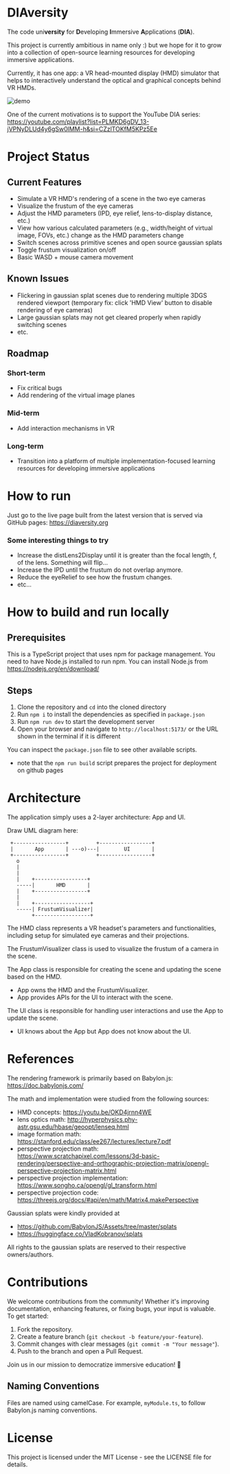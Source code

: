 # DIAversity

The code uni**versity** for **D**eveloping **I**mmersive **A**pplications (**DIA**).

This project is currently ambitious in name only :) but we hope for it to grow into a collection of open-source learning resources for developing immersive applications.

Currently, it has one app: a VR head-mounted display (HMD) simulator that helps to interactively understand the optical and graphical concepts behind VR HMDs.

![demo](https://github.com/user-attachments/assets/dcddccde-f353-4098-9406-416448b85bfd)

One of the current motivations is to support the YouTube DIA series: https://youtube.com/playlist?list=PLMKD6gDV_13-jVPNyDLUd4y6gSw0lMM-h&si=CZzlTOKfM5KPz5Ee

# Project Status

## Current Features
- Simulate a VR HMD's rendering of a scene in the two eye cameras
- Visualize the frustum of the eye cameras
- Adjust the HMD parameters (IPD, eye relief, lens-to-display distance, etc.)
- View how various calculated parameters (e.g., width/height of virtual image, FOVs, etc.) change as the HMD parameters change
- Switch scenes across primitive scenes and open source gaussian splats
- Toggle frustum visualization on/off
- Basic WASD + mouse camera movement

## Known Issues
- Flickering in gaussian splat scenes due to rendering multiple 3DGS rendered viewport (temporary fix: click 'HMD View' button to disable rendering of eye cameras)
- Large gaussian splats may not get cleared properly when rapidly switching scenes
- etc.

## Roadmap

### Short-term
- Fix critical bugs
- Add rendering of the virtual image planes

### Mid-term
- Add interaction mechanisms in VR

### Long-term
- Transition into a platform of multiple implementation-focused learning resources for developing immersive applications

# How to run

Just go to the live page built from the latest version that is served via GitHub pages: https://diaversity.org

### Some interesting things to try
- Increase the distLens2Display until it is greater than the focal length, f, of the lens. Something will flip...
- Increase the IPD until the frustum do not overlap anymore.
- Reduce the eyeRelief to see how the frustum changes.
- etc...

# How to build and run locally

## Prerequisites

This is a TypeScript project that uses npm for package management. You need to have Node.js installed to run npm. You can install Node.js from https://nodejs.org/en/download/

## Steps

1. Clone the repository and `cd` into the cloned directory
2. Run `npm i` to install the dependencies as specified in `package.json`
3. Run `npm run dev` to start the development server
4. Open your browser and navigate to `http://localhost:5173/` or the URL shown in the terminal if it is different

You can inspect the `package.json` file to see other available scripts.
- note that the `npm run build` script prepares the project for deployment on github pages

# Architecture

The application simply uses a 2-layer architecture: App and UI.

Draw UML diagram here:
```
 +-----------------+         +-----------------+
 |       App       | ---o)---|        UI       |
 +-----------------+         +-----------------+
   o
   |
   |
   |    +-----------------+
   -----|       HMD       |
   |    +-----------------+
   |
   |    +------------------+
   -----| FrustumVisualizer|
        +------------------+
```

The HMD class represents a VR headset's parameters and functionalities, including setup for simulated eye cameras and their projections.

The FrustumVisualizer class is used to visualize the frustum of a camera in the scene.

The App class is responsible for creating the scene and updating the scene based on the HMD.
- App owns the HMD and the FrustumVisualizer.
- App provides APIs for the UI to interact with the scene.

The UI class is responsible for handling user interactions and use the App to update the scene.
- UI knows about the App but App does not know about the UI.

# References

The rendering framework is primarily based on Babylon.js:
https://doc.babylonjs.com/

The math and implementation were studied from the following sources:
- HMD concepts: https://youtu.be/OKD4jrnn4WE
- lens optics math: http://hyperphysics.phy-astr.gsu.edu/hbase/geoopt/lenseq.html
- image formation math: https://stanford.edu/class/ee267/lectures/lecture7.pdf
- perspective projection math: https://www.scratchapixel.com/lessons/3d-basic-rendering/perspective-and-orthographic-projection-matrix/opengl-perspective-projection-matrix.html
- perspective projection implementation: https://www.songho.ca/opengl/gl_transform.html
- perspective projection code: https://threejs.org/docs/#api/en/math/Matrix4.makePerspective

Gaussian splats were kindly provided at 
- https://github.com/BabylonJS/Assets/tree/master/splats
- https://huggingface.co/VladKobranov/splats

All rights to the gaussian splats are reserved to their respective owners/authors.

# Contributions
We welcome contributions from the community! Whether it's improving documentation, enhancing features, or fixing bugs, your input is valuable. To get started:
1. Fork the repository.
2. Create a feature branch (`git checkout -b feature/your-feature`).
3. Commit changes with clear messages (`git commit -m "Your message"`).
4. Push to the branch and open a Pull Request.

Join us in our mission to democratize immersive education! 🚀

## Naming Conventions

Files are named using camelCase. For example, `myModule.ts`, to follow Babylon.js naming conventions.

# License

This project is licensed under the MIT License - see the LICENSE file for details.
